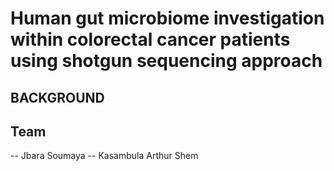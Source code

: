# Human gut microbiome investigation within colorectal cancer patients using shotgun sequencing approach
## BACKGROUND


## Team
-- Jbara Soumaya
-- Kasambula Arthur Shem



















